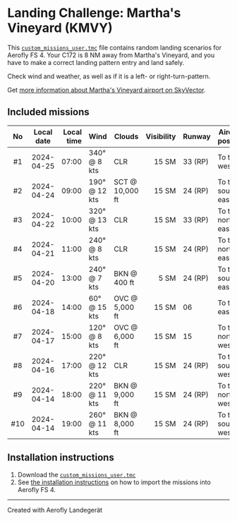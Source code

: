# Landing Challenge: Martha's Vineyard (KMVY)

This [`custom_missions_user.tmc`](./custom_missions_user.tmc) file contains random landing scenarios for Aerofly FS 4.
Your C172 is 8 NM away from Martha's Vineyard, and you have to make a correct landing pattern entry and land safely.

Check wind and weather, as well as if it is a left- or right-turn-pattern.

Get [more information about Martha's Vineyard airport on SkyVector](https://skyvector.com/airport/KMVY).

## Included missions

| No  | Local date | Local time | Wind          | Clouds          | Visibility | Runway  | Aircraft position |
| :-: | ---------- | ---------: | ------------- | --------------- | ---------: | ------- | ----------------- |
| #1  | 2024-04-25 |      07:00 | 340° @ 8 kts  | CLR             |      15 SM | 33 (RP) | To the west       |
| #2  | 2024-04-24 |      09:00 | 190° @ 12 kts | SCT @ 10,000 ft |      15 SM | 24 (RP) | To the south-east |
| #3  | 2024-04-22 |      10:00 | 320° @ 13 kts | CLR             |      15 SM | 33 (RP) | To the north-east |
| #4  | 2024-04-21 |      11:00 | 240° @ 8 kts  | CLR             |      15 SM | 24 (RP) | To the north-east |
| #5  | 2024-04-20 |      13:00 | 240° @ 7 kts  | BKN @ 400 ft    |       5 SM | 24 (RP) | To the south-east |
| #6  | 2024-04-18 |      14:00 | 60° @ 15 kts  | OVC @ 5,000 ft  |      15 SM | 06      | To the east       |
| #7  | 2024-04-17 |      15:00 | 120° @ 8 kts  | OVC @ 6,000 ft  |      15 SM | 15      | To the north-west |
| #8  | 2024-04-16 |      17:00 | 220° @ 12 kts | CLR             |      15 SM | 24 (RP) | To the south-west |
| #9  | 2024-04-14 |      18:00 | 220° @ 11 kts | BKN @ 9,000 ft  |      15 SM | 24 (RP) | To the north-west |
| #10 | 2024-04-14 |      19:00 | 260° @ 11 kts | BKN @ 8,000 ft  |      15 SM | 24 (RP) | To the south-west |

## Installation instructions

1. Download the [`custom_missions_user.tmc`](./custom_missions_user.tmc)
2. See [the installation instructions](https://fboes.github.io/aerofly-missions/docs/generic-installation.html) on how to import the missions into Aerofly FS 4.

---

Created with Aerofly Landegerät
